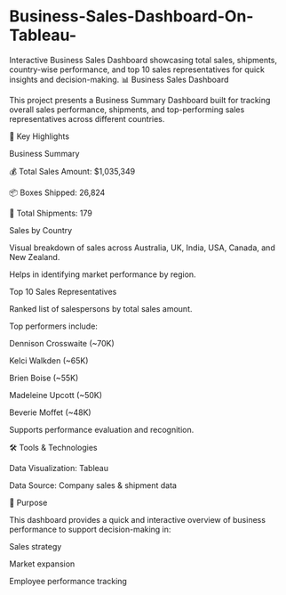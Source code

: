 # Business-Sales-Dashboard-On-Tableau-
Interactive Business Sales Dashboard showcasing total sales, shipments, country-wise performance, and top 10 sales representatives for quick insights and decision-making.
📊 Business Sales Dashboard

This project presents a Business Summary Dashboard built for tracking overall sales performance, shipments, and top-performing sales representatives across different countries.

📌 Key Highlights

Business Summary

💰 Total Sales Amount: $1,035,349

📦 Boxes Shipped: 26,824

🚚 Total Shipments: 179


Sales by Country

Visual breakdown of sales across Australia, UK, India, USA, Canada, and New Zealand.

Helps in identifying market performance by region.


Top 10 Sales Representatives

Ranked list of salespersons by total sales amount.

Top performers include:

Dennison Crosswaite (~70K)

Kelci Walkden (~65K)

Brien Boise (~55K)

Madeleine Upcott (~50K)

Beverie Moffet (~48K)


Supports performance evaluation and recognition.



🛠️ Tools & Technologies

Data Visualization: Tableau 

Data Source: Company sales & shipment data


🎯 Purpose

This dashboard provides a quick and interactive overview of business performance to support decision-making in:

Sales strategy

Market expansion

Employee performance tracking
